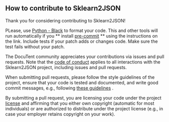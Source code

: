 ## How to contribute to Sklearn2JSON

Thank you for considering contributing to Sklearn2JSON!

PLease, use [Python - Black][Black] to format your code. This and other tools will run automatically if you **
install [pre-commit][pre-commit] **
using the instructions on the link. Include tests if your patch adds or changes code. Make sure the test fails without your
patch.

The DocuTent community appreciates your contributions via issues and pull requests. Note that
the [code of conduct](CODE_OF_CONDUCT.md)
applies to all interactions with the Sklearn2JSON project, including issues and pull requests.

When submitting pull requests, please follow the style guidelines of the project, ensure that your code is tested and
documented, and write good commit messages, e.g., following [these guidelines](https://chris.beams.io/posts/git-commit/)
.

By submitting a pull request, you are licensing your code under the project [license](LICENSE.txt) and affirming that
you either own copyright
(automatic for most individuals) or are authorized to distribute under the project license (e.g., in case your employer
retains copyright on your work).

[pre-commit]: https://pre-commit.com/
[Black]: https://github.com/psf/black
